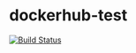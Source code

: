 # dockerhub-test

[![Build
Status](https://travis-ci.org/igor-baiborodine/dockerhub-test.svg?branch=master)](https://travis-ci.org/igor-baiborodine/dockerhub-test)
